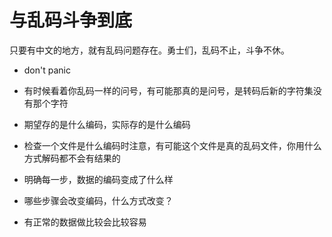 # 与乱码斗争到底

只要有中文的地方，就有乱码问题存在。勇士们，乱码不止，斗争不休。

* don't panic

* 有时候看着你乱码一样的问号，有可能那真的是问号，是转码后新的字符集没有那个字符

* 期望存的是什么编码，实际存的是什么编码

* 检查一个文件是什么编码时注意，有可能这个文件是真的乱码文件，你用什么方式解码都不会有结果的

* 明确每一步，数据的编码变成了什么样

* 哪些步骤会改变编码，什么方式改变？

* 有正常的数据做比较会比较容易

